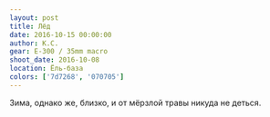 ```yaml
---
layout: post
title: Лёд
date: 2016-10-15 00:00:00
author: К.С.
gear: E-300 / 35mm macro
shoot_date: 2016-10-08
location: Ёль-база
colors: ['7d7268', '070705']
---
```


Зима, однако же, близко, и от мёрзлой травы никуда не деться.
